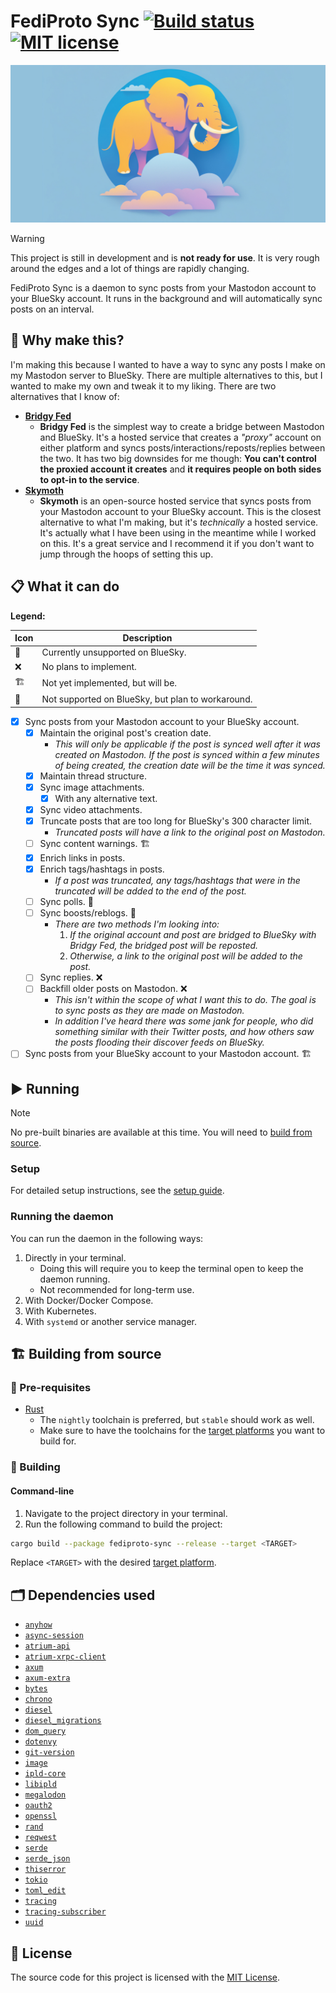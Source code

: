 # FediProto Sync [![Build status](https://github.com/Smalls1652/fediproto-sync/actions/workflows/build.yml/badge.svg?branch=main)](https://github.com/Smalls1652/fediproto-sync/actions/workflows/build.yml) [![MIT license](https://badgen.net/static/License/MIT/blue)](./LICENSE)

![FediProto Sync Logo](.images/fediproto-sync_logo_social.jpg)

> [!WARNING]
> This project is still in development and is **not ready for use**. It is very rough around the edges and a lot of things are rapidly changing.

FediProto Sync is a daemon to sync posts from your Mastodon account to your BlueSky account. It runs in the background and will automatically sync posts on an interval.

## 🤔 Why make this?

I'm making this because I wanted to have a way to sync any posts I make on my Mastodon server to BlueSky. There are multiple alternatives to this, but I wanted to make my own and tweak it to my liking. There are two alternatives that I know of:

- [**Bridgy Fed**](https://github.com/snarfed/bridgy-fed)
  - **Bridgy Fed** is the simplest way to create a bridge between Mastodon and BlueSky. It's a hosted service that creates a *"proxy"* account on either platform and syncs posts/interactions/reposts/replies between the two. It has two big downsides for me though: **You can't control the proxied account it creates** and **it requires people on both sides to opt-in to the service**.
- [**Skymoth**](https://github.com/thilobillerbeck/skymoth)
  - **Skymoth** is an open-source hosted service that syncs posts from your Mastodon account to your BlueSky account. This is the closest alternative to what I'm making, but it's *technically* a hosted service. It's actually what I have been using in the meantime while I worked on this. It's a great service and I recommend it if you don't want to jump through the hoops of setting this up.

## 📋 What it can do

**Legend:**

| Icon | Description |
| --- | --- |
| 🛑 | Currently unsupported on BlueSky. |
| ❌ | No plans to implement. |
| 🏗️ | Not yet implemented, but will be. |
| 🚧 | Not supported on BlueSky, but plan to workaround. |

- [x] Sync posts from your Mastodon account to your BlueSky account.
  - [x] Maintain the original post's creation date.
    - *This will only be applicable if the post is synced well after it was created on Mastodon. If the post is synced within a few minutes of being created, the creation date will be the time it was synced.*
  - [x] Maintain thread structure.
  - [x] Sync image attachments.
    - [x] With any alternative text.
  - [x] Sync video attachments.
  - [x] Truncate posts that are too long for BlueSky's 300 character limit.
    - *Truncated posts will have a link to the original post on Mastodon.*
  - [ ] Sync content warnings. 🏗️
  - [x] Enrich links in posts.
  - [x] Enrich tags/hashtags in posts.
    - *If a post was truncated, any tags/hashtags that were in the truncated will be added to the end of the post.*
  - [ ] Sync polls. 🛑
  - [ ] Sync boosts/reblogs. 🚧
    - *There are two methods I'm looking into:*
        1. *If the original account and post are bridged to BlueSky with Bridgy Fed, the bridged post will be reposted.*
        2. *Otherwise, a link to the original post will be added to the post.*
  - [ ] Sync replies. ❌
  - [ ] Backfill older posts on Mastodon. ❌
    - *This isn't within the scope of what I want this to do. The goal is to sync posts as they are made on Mastodon.*
    - *In addition I've heard there was some jank for people, who did something similar with their Twitter posts, and how others saw the posts flooding their discover feeds on BlueSky.*
- [ ] Sync posts from your BlueSky account to your Mastodon account. 🏗 ️

## ▶️ Running

> [!NOTE]
> No pre-built binaries are available at this time. You will need to [build from source](#️-building-from-source).

### Setup

For detailed setup instructions, see the [setup guide](docs/setup.md).

### Running the daemon

You can run the daemon in the following ways:

1. Directly in your terminal.
    - Doing this will require you to keep the terminal open to keep the daemon running.
    - Not recommended for long-term use.
2. With Docker/Docker Compose.
3. With Kubernetes.
4. With `systemd` or another service manager.

## 🏗️ Building from source

### 🧰 Pre-requisites

- [Rust](https://www.rust-lang.org/tools/install)
  - The `nightly` toolchain is preferred, but `stable` should work as well.
  - Make sure to have the toolchains for the [target platforms](https://doc.rust-lang.org/nightly/rustc/platform-support.html) you want to build for.

### 🧱 Building

#### Command-line

1. Navigate to the project directory in your terminal.
2. Run the following command to build the project:

```bash
cargo build --package fediproto-sync --release --target <TARGET>
```

Replace `<TARGET>` with the desired [target platform](https://doc.rust-lang.org/nightly/rustc/platform-support.html).

## 🗂️ Dependencies used

- [`anyhow`](https://crates.io/crates/anyhow)
- [`async-session`](https://crates.io/crates/async-session)
- [`atrium-api`](https://crates.io/crates/atrium-api)
- [`atrium-xrpc-client`](https://crates.io/crates/atrium-xrpc-client)
- [`axum`](https://crates.io/crates/axum)
- [`axum-extra`](https://crates.io/crates/axum-extra)
- [`bytes`](https://crates.io/crates/bytes)
- [`chrono`](https://crates.io/crates/chrono)
- [`diesel`](https://crates.io/crates/diesel)
- [`diesel_migrations`](https://crates.io/crates/diesel_migrations)
- [`dom_query`](https://crates.io/crates/dom_query)
- [`dotenvy`](https://crates.io/crates/dotenvy)
- [`git-version`](https://crates.io/crates/git-version)
- [`image`](https://crates.io/crates/image)
- [`ipld-core`](https://crates.io/crates/ipld-core)
- [`libipld`](https://crates.io/crates/libipld)
- [`megalodon`](https://crates.io/crates/megalodon)
- [`oauth2`](https://crates.io/crates/oauth2)
- [`openssl`](https://crates.io/crates/openssl)
- [`rand`](https://crates.io/crates/rand)
- [`reqwest`](https://crates.io/crates/reqwest)
- [`serde`](https://crates.io/crates/serde)
- [`serde_json`](https://crates.io/crates/serde_json)
- [`thiserror`](https://crates.io/crates/thiserror)
- [`tokio`](https://crates.io/crates/tokio)
- [`toml_edit`](https://crates.io/crates/toml_edit)
- [`tracing`](https://crates.io/crates/tracing)
- [`tracing-subscriber`](https://crates.io/crates/tracing-subscriber)
- [`uuid`](https://crates.io/crates/uuid)

## 🤝 License

The source code for this project is licensed with the [MIT License](LICENSE).
